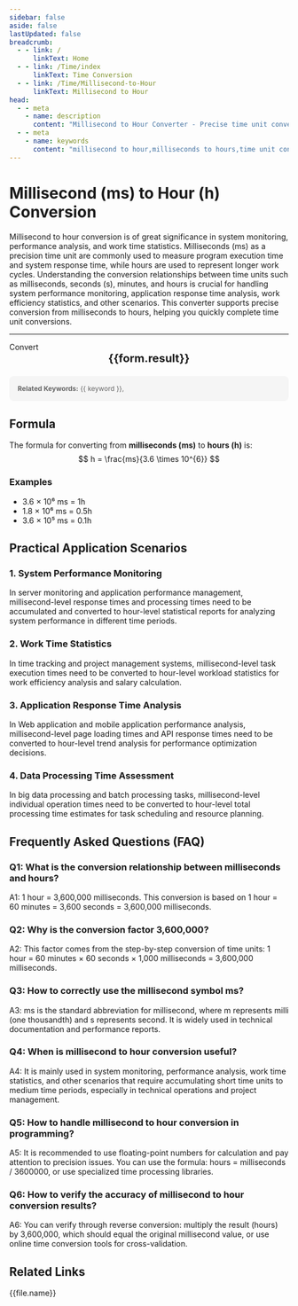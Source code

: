 ```yaml
---
sidebar: false
aside: false
lastUpdated: false
breadcrumb:
  - - link: /
      linkText: Home
  - - link: /Time/index
      linkText: Time Conversion
  - - link: /Time/Millisecond-to-Hour
      linkText: Millisecond to Hour
head:
  - - meta
    - name: description
      content: "Millisecond to Hour Converter - Precise time unit conversion tool, supporting fast conversion from milliseconds to hours. Suitable for system monitoring, performance analysis, work time statistics and other scenarios, providing conversion relationships and practical application guidance for time units such as milliseconds (ms), seconds (s), minutes, hours."
  - - meta
    - name: keywords
      content: "millisecond to hour,milliseconds to hours,time unit conversion,ms to hour,millisecond converter,hour conversion,time conversion,system monitoring,performance analysis,work time statistics,millisecond symbol,time units,milliseconds,hours,time measurement,precision timing"
---
```

# Millisecond (ms) to Hour (h) Conversion

Millisecond to hour conversion is of great significance in system monitoring, performance analysis, and work time statistics. Milliseconds (ms) as a precision time unit are commonly used to measure program execution time and system response time, while hours are used to represent longer work cycles. Understanding the conversion relationships between time units such as milliseconds, seconds (s), minutes, and hours is crucial for handling system performance monitoring, application response time analysis, work efficiency statistics, and other scenarios. This converter supports precise conversion from milliseconds to hours, helping you quickly complete time unit conversions.

---
<script setup>
import { onMounted, reactive, inject, ref } from 'vue'
import { NButton,NForm ,NFormItem,NInput,NInputNumber,NSelect,NCard,useMessage,NGrid ,NGi  } from 'naive-ui'
import { defineClientComponent } from 'vitepress'
import { Time } from '../files';

const seoKey = [
  'millisecond to hour','millisecond to hour conversion','millisecond to hour transformation','millisecond to hour calculation','millisecond to hour formula',
  'conversion between milliseconds and seconds','microseconds and milliseconds','seconds milliseconds microseconds nanoseconds','ms to s conversion','ms unit',
  'one millisecond','s and ms conversion','time milliseconds','how many milliseconds in one second','seconds and milliseconds',
  'ms unit','ms and s','microseconds milliseconds','milliseconds and seconds','millisecond conversion',
  'milliseconds to seconds','clock milliseconds','millisecond unit','µs','millisecond timer',
  'millisecond clock','ms s','time stopwatch milliseconds','how many milliseconds equal one second','how many seconds is ms',
  'ms and s conversion','how many milliseconds in one second','millisecond conversion','second unit','seconds and milliseconds conversion',
  'how many seconds equals one millisecond','clock stopwatch','millisecond time','what unit is ms','China time milliseconds',
  'time milliseconds','time stopwatch','ms to s','millisecond','milliseconds',
  'microseconds','seconds','how many milliseconds equal one second','milliseconds and seconds conversion','hour conversion','system monitoring',
  'performance analysis','work time statistics','application response time','work efficiency statistics'
]
const convert = inject('convert')

const form = reactive({
  number: null,
  result: '',
  title: 'Millisecond to Hour Converter',
})

const convertHandler = () => {
  if (form.number !== null && !isNaN(form.number)) {
    const convertedValue = parseFloat(form.number) / 3600000
    form.result = `${form.number}ms = ${convertedValue.toFixed(6)}h`
  } else {
    form.result = 'Please enter a valid number.'
  }
}
</script>

<n-form size="large" :model="form">
  <n-form-item label="Milliseconds (ms)">
    <n-input-number v-model:value="form.number" placeholder="Enter milliseconds" style="width: 100%" />
  </n-form-item>
  <n-form-item>
    <n-button type="info" @click="convertHandler" block>Convert</n-button>
  </n-form-item>
</n-form>

<n-card :title="form.title" size="small">
  <div style="text-align:center;font-size:20px;">
    <strong>{{form.result}}</strong>
  </div>
</n-card>

<div style="margin-top: 20px; padding: 15px; background-color: #f5f5f5; border-radius: 8px; font-size: 12px; color: #666;">
  <strong>Related Keywords:</strong>
  <span v-for="(keyword, index) in seoKey" :key="index" style="margin-right: 8px;">
    {{ keyword }}<span v-if="index < seoKey.length - 1">, </span>
  </span>
</div>

## Formula

The formula for converting from **milliseconds (ms)** to **hours (h)** is:
$$ h = \frac{ms}{3.6 \times 10^{6}} $$

### Examples
- 3.6 × 10⁶ ms = 1h
- 1.8 × 10⁶ ms = 0.5h
- 3.6 × 10⁵ ms = 0.1h

## Practical Application Scenarios

### 1. System Performance Monitoring
In server monitoring and application performance management, millisecond-level response times and processing times need to be accumulated and converted to hour-level statistical reports for analyzing system performance in different time periods.

### 2. Work Time Statistics
In time tracking and project management systems, millisecond-level task execution times need to be converted to hour-level workload statistics for work efficiency analysis and salary calculation.

### 3. Application Response Time Analysis
In Web application and mobile application performance analysis, millisecond-level page loading times and API response times need to be converted to hour-level trend analysis for performance optimization decisions.

### 4. Data Processing Time Assessment
In big data processing and batch processing tasks, millisecond-level individual operation times need to be converted to hour-level total processing time estimates for task scheduling and resource planning.

## Frequently Asked Questions (FAQ)

### Q1: What is the conversion relationship between milliseconds and hours?
A1: 1 hour = 3,600,000 milliseconds. This conversion is based on 1 hour = 60 minutes = 3,600 seconds = 3,600,000 milliseconds.

### Q2: Why is the conversion factor 3,600,000?
A2: This factor comes from the step-by-step conversion of time units: 1 hour = 60 minutes × 60 seconds × 1,000 milliseconds = 3,600,000 milliseconds.

### Q3: How to correctly use the millisecond symbol ms?
A3: ms is the standard abbreviation for millisecond, where m represents milli (one thousandth) and s represents second. It is widely used in technical documentation and performance reports.

### Q4: When is millisecond to hour conversion useful?
A4: It is mainly used in system monitoring, performance analysis, work time statistics, and other scenarios that require accumulating short time units to medium time periods, especially in technical operations and project management.

### Q5: How to handle millisecond to hour conversion in programming?
A5: It is recommended to use floating-point numbers for calculation and pay attention to precision issues. You can use the formula: hours = milliseconds / 3600000, or use specialized time processing libraries.

### Q6: How to verify the accuracy of millisecond to hour conversion results?
A6: You can verify through reverse conversion: multiply the result (hours) by 3,600,000, which should equal the original millisecond value, or use online time conversion tools for cross-validation.
## Related Links
<n-grid x-gap="12" :cols="2">
  <n-gi v-for="(file, index) in Time" :key="index">
    <n-button
      text
      tag="a"
      :href="file.path"
      type="info"
    >
      {{file.name}}
    </n-button>
  </n-gi>
</n-grid>